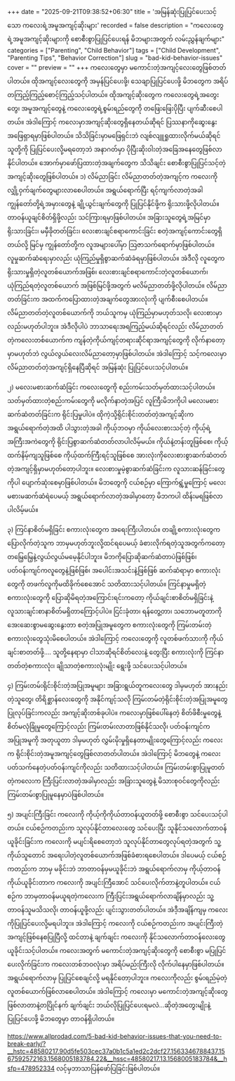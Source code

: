 +++
date = "2025-09-21T09:38:52+06:30"
title = 'အမြန်ဆုံးပြုပြင်ပေးသင့်သော ကလေးရဲ့အမူအကျင့်ဆိုးများ'
recorded = false
description = "ကလေးတွေရဲ့အမူအကျင့်ဆိုးများကို စောစီးစွာပြုပြင်ပေးရန် မိဘများအတွက် လမ်းညွှန်ချက်များ"
categories = ["Parenting", "Child Behavior"]
tags = ["Child Development", "Parenting Tips", "Behavior Correction"]
slug = "bad-kid-behavior-issues"
cover = ""
preview = ""
+++
ကလေးတွေမှာ မကောင်းတဲ့အကျင့်လေးတွေဖြစ်တတ်ပါတယ်။ ထိုအကျင့်လေးတွေကို အမှန်ပြင်ပေးဖို့၊ သေချာပြုပြင်ပေးဖို့ မိဘတွေက အရိပ်တကြည့်ကြည့်စောင့်ကြည့်သင့်ပါတယ်။ ထိုအကျင့်ဆိုးတွေက ကလေးတွေရဲ့အတွေးတွေ၊ အမူအကျင့်တွေနဲ့ ကလေးတွေရဲ့စွမ်းရည်တွေကို တဖြေးဖြေးပိုပြီး ပျက်ဆီးစေပါတယ်။ အဲဒါကြောင့် ကလေးမှာအကျင့်ဆိုးတွေရှိနေတယ်ဆိုရင် ပြဿနာကိုဆွေးနွေးအဖြေရှာရမှာဖြစ်ပါတယ်။ သိသိခြင်းမှာမဖြေရှင်းဘဲ လျစ်လျူရှုထားလိုက်မယ်ဆိုရင် သူတို့ကို ပြုပြင်ပေးလို့မရတော့ဘဲ အနာဂတ်မှာ ပိုပြီးဆိုးဝါးတဲ့အခြေအနေတွေဖြစ်လာနိုင်ပါတယ်။ အောက်မှာဖော်ပြထားတဲ့အချက်တွေက သိသိချင်း စောစီးစွာပြုပြင်သင့်တဲ့အကျင့်ဆိုးတွေဖြစ်ပါတယ်။
၁) လိမ်ညာခြင်း
လိမ်ညာတတ်တဲ့အကျင့်က ကလေးကိုလျှို့ဝှက်ချက်တွေများလာစေပါတယ်။ အရွယ်ရောက်ပြီး ရင့်ကျက်လာတဲ့အခါ ကျွန်တော်တို့ရဲ့အမှားတွေနဲ့ ချို့ယွင်းချက်တွေကို ပြုပြင်နိုင်ဖို့က ရိုးသားဖို့လိုပါတယ်။ တာဝန်ယူချင်စိတ်ရှိဖို့လည်း သင်ကြားရမှာဖြစ်ပါတယ်။ အခြားသူတွေရဲ့အမြင်မှာ ရိုးသားခြင်း၊ မမှီခိုတတ်ခြင်း၊ လေးစားချင်စရာကောင်းခြင်း စတဲ့အကျင့်ကောင်းတွေရှိတယ်လို့ မြင်မှ ကျွန်တော်တို့က လူအများပေါ်မှာ သြဇာသက်ရောက်မှာဖြစ်ပါတယ်။ လူမှုဆက်ဆံရေးမှာလည်း ယုံကြည်မှုရှိစွာဆက်ဆံခံရမှာဖြစ်ပါတယ်။ အဲဒီလို လူတွေက ရိုးသားမှုရှိတဲ့လူတစ်ယောက်အဖြစ်၊ လေးစားချင်စရာကောင်းတဲ့လူတစ်ယောက်၊ ယုံကြည်ရတဲ့လူတစ်ယောက် အဖြစ်မြင်ဖို့အတွက် မလိမ်ညာတတ်ဖို့လိုပါတယ်။ လိမ်ညာတတ်ခြင်းက အထက်ကပြောထားတဲ့အချက်တွေအားလုံးကို ပျက်စီးစေပါတယ်။ လိမ်ညာတတ်တဲ့လူတစ်ယောက်ကို ဘယ်သူကမှ ယုံကြည်မှာမဟုတ်သလို၊ လေးစားမှာလည်းမဟုတ်ပါဘူး။ အဲဒီလိုပါပဲ ဘာသာရေးအရကြည့်မယ်ဆိုရင်လည်း လိမ်ညာတတ်တဲ့ကလေးတစ်ယောက်က ကျန်တဲ့ကိုယ်ကျင့်တရားဆိုင်ရာအကျင့်တွေကို လိုက်နာတော့မှာမဟုတ်ဘဲ လွယ်လွယ်လေးလိမ်ညာတော့မှာဖြစ်ပါတယ်။ အဲဒါကြောင့် သင့်ကလေးမှာ လိမ်ညာတတ်တဲ့အကျင့်ရှိနေပြီဆိုရင် အမြန်ဆုံး ပြုပြင်ပေးသင့်ပါတယ်။

၂) မလေးမစားဆက်ဆံခြင်း
ကလေးတွေကို စည်းကမ်းသတ်မှတ်ထားသင့်ပါတယ်။ သတ်မှတ်ထားတဲ့စည်းကမ်းတွေကို မလိုက်နာတဲ့အပြင် လူကြီးမိဘကိုပါ မလေးမစားဆက်ဆံတတ်ခြင်းက ရိုင်းပြမှုပါပဲ။ ထိုကဲ့သို့ရိုင်းစိုင်းတတ်တဲ့အကျင့်ဆိုးက အရွယ်ရောက်တဲ့အထိ ပါသွားတဲ့အခါ ကိုယ့်ဘဝမှာ ကိုယ်လေးစားသင့်တဲ့ ကိုယ့်ရဲ့အကြီးအကဲတွေကို ရိုင်းပြစွာဆက်ဆံတတ်လာပါလိမ့်မယ်။ ကိုယ်နဲ့တန်းတူဖြစ်စေ၊ ကိုယ့်ထက်နိမ့်ကျသူဖြစ်စေ ကိုယ့်ထက်ကြီးရင့်သူဖြစ်စေ အားလုံးကိုလေးစားစွာဆက်ဆံတတ်တဲ့အကျင့်ရှိမှာမဟုတ်တော့ပါဘူး။ လေးစားမှုမဲ့စွာဆက်ဆံခြင်းက လူသားဆန်ခြင်းတွေကိုပါ ပျောက်ဆုံးစေမှာဖြစ်ပါတယ်။ မိဘတွေကို ငယ်စဉ်မှာ ကြောက်ရွံ့မှုကြောင့် မလေးမစားမဆက်ဆံရဲပေမယ့် အရွယ်ရောက်လာတဲ့အခါမှာတော့ မိဘကပါ ထိန်းမရဖြစ်လာပါလိမ့်မယ်။

၃) ကြင်နာစိတ်မရှိခြင်း
စကားလုံးတွေက အရေးကြီးပါတယ်။ တချို့စကားလုံးတွေက ပြောလိုက်တဲ့သူက ဘာမှမဟုတ်ဘူးလို့ထင်ရပေမယ့် ခံစားလိုက်ရတဲ့သူအတွက်ကတော့ တမြေ့မြေ့နဲ့လွယ်လွယ်မမေ့နိုင်ပါဘူး။ မိဘကိုပြောဆိုဆက်ဆံတာပဲဖြစ်ဖြစ်၊ ပတ်ဝန်းကျင်ကလူတွေနဲ့ဖြစ်ဖြစ်၊ အပေါင်းအသင်းနဲ့ဖြစ်ဖြစ် ဆက်ဆံရာမှာ စကားလုံးတွေကို တဖက်လူကိုမထိခိုက်စေအောင် သတိထားသင့်ပါတယ်။ ကြင်နာမှုမရှိတဲ့စကားလုံးတွေကို ပြောဆိုမိရတဲ့အကြောင်းရင်းကတော့ ကိုယ်ချင်းစာစိတ်မရှိခြင်းနဲ့ လူသားချင်းစာနာစိတ်မရှိတာကြောင့်ပါပဲ။ ငြင်းခုံတာ၊ ရန်တွေ့တာ၊ သဘောမတူတာကို အေးဆေးစွာမဆွေးနွေးတာ စတဲ့အပြုအမူတွေက စကားလုံးတွေကို ကြမ်းတမ်းတဲ့စကားလုံးတွေသုံးမိစေပါတယ်။ အဲဒါကြောင့် ကလေးတွေကို လူတစ်ဖက်သားကို ကိုယ်ချင်းစာတတ်ဖို့…. သူတို့နေရာမှာ ငါသာဆိုရင်စိတ်လေးနဲ့ တွေးပြီး စကားလုံးကို ကြင်နာတတ်တဲ့စကားလုံး၊ ချိုသာတဲ့စကားလုံးမျိုး ရွေးဖို့ သင်ပေးသင့်ပါတယ်။

၄) ကြမ်းတမ်းရိုင်းစိုင်းတဲ့အပြုအမူများ
အခြားရွယ်တူကလေးတွေ ဒါမှမဟုတ် အားနည်းတဲ့သူတွေ၊ တိရိစ္ဆာန်လေးတွေကို အနိုင်ကျင့်သလို ကြမ်းတမ်တဲ့ရိုင်းစိုင်းတဲ့အပြုအမူတွေပြုလုပ်ခြင်းကလည်း အကျင့်ဆိုးတစ်ခုပါပဲ။ ကလေးမှာဖြစ်ပေါ်နေတဲ့ စိတ်ဖိစီးမှုတွေနဲ့ စိတ်မလုံခြုံမှုတွေကြောင့်လည်း ကြမ်းတမ်းလာတာဖြစ်နိုင်သလို၊ ပတ်ဝန်းကျင်က အပြုအမူကို အတုယူတာ ဒါမှမဟုတ် လွှမ်းမိုးမှုရှိနေတာမျိုးတွေကြောင့်လည်း ကလေးက ရိုင်းစိုင်းတဲ့အမူအကျင့်တွေဖြစ်လာတတ်ပါတယ်။ အဲဒါကြောင့် မိဘတွေနဲ့ ကလေးပတ်သက်နေတဲ့ပတ်ဝန်းကျင်ကိုလည်း သတိထားသင့်ပါတယ်။ ကြမ်းတမ်းစွာပြုမူတတ်တဲ့ကလေးက ကြီးပြင်းလာတဲ့အခါမှာလည်း အခြားသူတွေနဲ့ မိသားစုဝင်တွေကိုလည်း ကြမ်းတမ်းစွာပြုမူနေမှာပဲဖြစ်ပါတယ်။

၅) အပျင်းကြီးခြင်း
ကလေးကို ကိုယ့်ကိုကိုယ်တာဝန်ယူတတ်ဖို့ စောစီးစွာ သင်ပေးသင့်ပါတယ်။ ငယ်စဉ်ကတည်းက သူလုပ်နိုင်တာလေးတွေ သင်ပေးပြီး သူနိုင်သလောက်တာဝန်ယူခိုင်းခြင်းက ကလေးကို မပျင်းရိစေတော့ဘဲ သူလုပ်နိုင်တာတွေလုပ်ရတဲ့အတွက် သူ့ကိုယ်သူတောင် အရေးပါတဲ့လူတစ်ယောက်အဖြစ်ခံစားရစေပါတယ်။ ဒါပေမယ့် ငယ်စဉ်ကတည်းက ဘာမှ မခိုင်းဘဲ ဘာတာဝန်မှမယူခိုင်းဘဲ အရွယ်ရောက်လာမှ ကိုယ့်တာဝန်ကိုယ်ယူခိုင်းတာက ကလေးကို အပျင်းကြီအောင် သင်ပေးလိုက်တာနဲ့တူပါတယ်။ ငယ်စဉ်က ဘာမှတာဝန်မယူရတဲ့ကလေးက ကြီးပြင်းအရွယ်ရောက်လာချိန်မှာလည်း သူ့တာဝန်သူမသိသလို၊ တာဝန်ယူဖို့လည်း ပျင်းသွားတတ်ပါတယ်။ အဲဒီ့အချိန်ကျမှ ကလေးကိုပြုပြင်ပေးလို့မရပါဘူး။ အဲဒါကြောင့် ကလေးကို ငယ်စဉ်ကတည်းက အပျင်းကြီးတဲ့အကျင့်ဖြစ်နေစပြုပြီလို့ ထင်တာနဲ့ ချက်ချင်း ကလေးကို နိုင်သလောက်တာဝန်လေးတွေ ယူခိုင်းသင့်ပါတယ်။
ကလေးအတွက် မကောင်းတဲ့အကျင့်ဆိုးတွေကို စောစီးစွာ မပြုပြင်ပေးလိုက်ခြင်းက ကလေးတစ်ဘဝလုံးမှာ အရိပ်မည်းကြီးလို လိုက်ပါနေမှာဖြစ်ပါတယ်။ အရွယ်ရောက်လာမှ ပြုပြင်စေချင်လို့ မရနိုင်တော့ပါဘူး။ ကလေးကိုလည်း စွမ်းရည်မဲ့တဲ့လူတစ်ယောက်ဖြစ်လာစေပါတယ်။ အဲဒါကြောင့် ကလေးမှာ မကောင်းတဲ့အကျင့်ဆိုးတွေ ဖြစ်လာတာနဲ့တပြိုင်နက် ချက်ချင်း ဘယ်လိုပြုပြင်ပေးရမလဲ…ဆိုတဲ့အတွေးမျိုးနဲ့ ပြုပြင်ပေးဖို့ မိဘတွေမှာ တာဝန်ရှိပါတယ်။

https://www.allprodad.com/5-bad-kid-behavior-issues-that-you-need-to-break-early/?__hstc=48580217.90d5fe503cec37a0b1c5a1ed2c2dcf27.1563346788437.1567592572163.1568005183784.22&__hssc=48580217.13.1568005183784&__hsfp=478952334 လင့်မှဘာသာပြန်ဖော်ပြခြင်းဖြစ်ပါတယ်။ 
